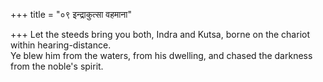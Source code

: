 +++
title = "०९ इन्द्राकुत्सा वहमाना"

+++
Let the steeds bring you both, Indra and Kutsa, borne on the chariot within hearing-distance.  
     Ye blew him from the waters, from his dwelling, and chased the darkness from the noble's spirit.